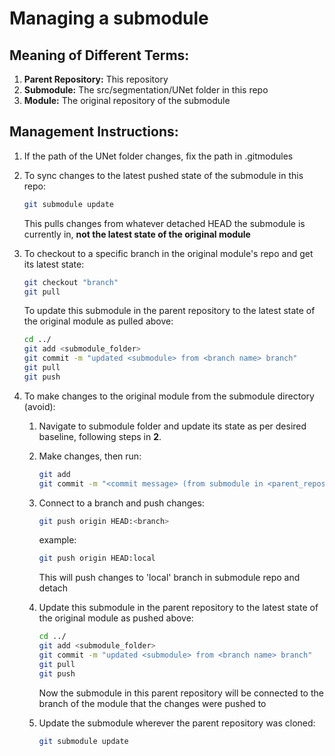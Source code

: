 # Managing a submodule

## Meaning of Different Terms:
1. **Parent Repository:** This repository
2. **Submodule:** The src/segmentation/UNet folder in this repo
3. **Module:** The original repository of the submodule

## Management Instructions:

1. If the path of the UNet folder changes, fix the path in .gitmodules
2. To sync changes to the latest pushed state of the submodule in this repo:

    ```bash
    git submodule update
    ```

    This pulls changes from whatever detached HEAD the submodule is currently in, **not the latest state of the original module**

3. To checkout to a specific branch in the original module's repo and get its latest state:

    ```bash
    git checkout "branch"
    git pull
    ```

    To update this submodule in the parent repository to the latest state of the original module as pulled above:

    ```bash
    cd ../
    git add <submodule_folder>
    git commit -m "updated <submodule> from <branch name> branch"
    git pull
    git push
    ```

3. To make changes to the original module from the submodule directory (avoid):
    1. Navigate to submodule folder and update its state as per desired baseline, following steps in **2**.
    2. Make changes, then run:
        
        ```bash 
        git add 
        git commit -m "<commit message> (from submodule in <parent_repository>)"
        ```

    3. Connect to a branch and push changes:

        ```bash
        git push origin HEAD:<branch>
        ```
        
        example:

        ```bash
        git push origin HEAD:local
        ```

        This will push changes to 'local' branch in submodule repo and detach

    4. Update this submodule in the parent repository to the latest state of the original module as pushed above:

        ```bash
        cd ../
        git add <submodule_folder>
        git commit -m "updated <submodule> from <branch name> branch"
        git pull
        git push
        ```

        Now the submodule in this parent repository will be connected to the branch of the module that the changes were pushed to 
    
    5. Update the submodule wherever the parent repository was cloned:

        ```bash
        git submodule update
        ```
